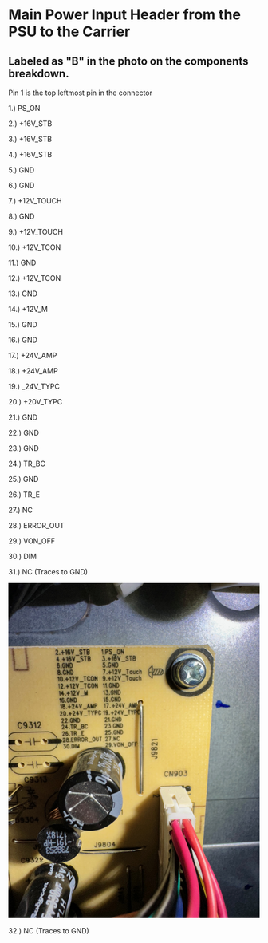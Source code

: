 # Main Power Input Header from the PSU to the Carrier

## Labeled as "B" in the photo on the components breakdown.

Pin 1 is the top leftmost pin in the connector

1.) PS_ON

2.) +16V_STB

3.) +16V_STB

4.) +16V_STB

5.) GND

6.) GND

7.) +12V_TOUCH

8.) GND

9.) +12V_TOUCH

10.) +12V_TCON

11.) GND

12.) +12V_TCON

13.) GND

14.) +12V_M

15.) GND

16.) GND

17.) +24V_AMP

18.) +24V_AMP

19.) _24V_TYPC

20.) +20V_TYPC

21.) GND

22.) GND

23.) GND

24.) TR_BC

25.) GND

26.) TR_E

27.) NC

28.) ERROR_OUT

29.) VON_OFF

30.) DIM

31.) NC (Traces to GND)

![main_pwr_pinout](assets/main_pwr_pinout.jpeg)

32.) NC (Traces to GND)
